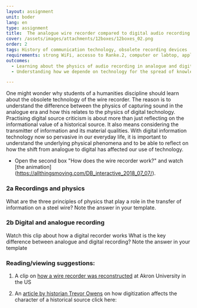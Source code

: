 ```yaml
---
layout: assignment
unit: boder
lang: en
type: assignment
title:  The analogue wire recorder compared to digital audio recording
cover: /assets/images/attachments/12boxes/12boxes_02.png
order: 2
tags: History of communication technology, obsolete recording devices
requirements: strong WiFi, accesso to Ranke.2, computer or labtop, application on laptop or computer to view video, account for timeline,
outcomes:
  - Learning about the physics of audio recording in analogue and digital form
  - Understanding how we depende on technology for the spread of knowledge

---
```

One might wonder why students of a humanities discipline should learn about the obsolete technology of the wire recorder. The reason is to understand the difference between the physics of capturing sound in the analogue era and how this relates to the physics of digital technology. Practising digital source criticism is about more than just reflecting on the informational value of a historical source. It also means considering the transmitter of information and its material qualities. With digital information technology now so pervasive in our everyday life, it is important to understand the underlying physical phenomena and to be able to reflect on how the shift from analogue to digital has affected our use of technology. 
<!-- more -->


<!-- briefing-student -->
-	Open the second box "How does the wire recorder work?" and watch [the animation] (https://allthingsmoving.com/DB_interactive_2018_07_07/).

### 2a Recordings and physics
<!-- section-contents -->
What are the three principles of physics that play a role in the transfer of information on  a steel wire?
Note the answer in your template.

<!-- section -->
### 2b Digital and analogue recording
<!-- section-contents -->
Watch this clip about how a digital recorder works
What is the key difference between analogue and digital recording?
Note the answer in your template

<!-- briefing-teacher -->


### Reading/viewing  suggestions:  

  1. A clip on [how a wire recorder was reconstructed](https://www.youtube.com/watch?v=sOyOH_kWAdQ) at Akron
     University in the US

  2. An [article by historian Trevor Owens](http://www.trevorowens.org/2015/12/digital-sources-digital-archives-the-evidentiary-basis-of-digital-history-draft/) on how digitization
     affects the character of a historical source click here:
